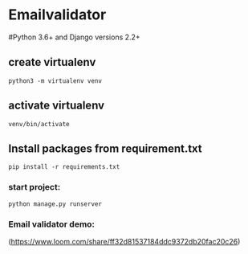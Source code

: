 # Emailvalidator

#Python 3.6+ and Django versions 2.2+

## create virtualenv
`python3 -m virtualenv venv`

## activate virtualenv
`venv/bin/activate`

## Install packages from requirement.txt
`pip install -r requirements.txt`

### start project: 
`python manage.py runserver`

### Email validator demo:
(https://www.loom.com/share/ff32d81537184ddc9372db20fac20c26)
